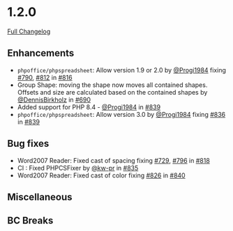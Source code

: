 # 1.2.0

[Full Changelog](https://github.com/PHPOffice/PHPPresentation/compare/1.1.0...1.2.0)

## Enhancements

- `phpoffice/phpspreadsheet`: Allow version 1.9 or 2.0 by [@Progi1984](https://github.com/Progi1984) fixing [#790](https://github.com/PHPOffice/PHPPresentation/pull/790), [#812](https://github.com/PHPOffice/PHPPresentation/pull/812) in [#816](https://github.com/PHPOffice/PHPPresentation/pull/816)
- Group Shape: moving the shape now moves all contained shapes. Offsets and size are calculated based on the contained shapes by [@DennisBirkholz](https://github.com/DennisBirkholz) in [#690](https://github.com/PHPOffice/PHPPresentation/pull/690)
- Added support for PHP 8.4 - [@Progi1984](https://github.com/Progi1984) in [#839](https://github.com/PHPOffice/PHPPresentation/pull/839)
- `phpoffice/phpspreadsheet`: Allow version 3.0 by [@Progi1984](https://github.com/Progi1984) fixing [#836](https://github.com/PHPOffice/PHPPresentation/pull/836) in [#839](https://github.com/PHPOffice/PHPPresentation/pull/839)

## Bug fixes

- Word2007 Reader: Fixed cast of spacing fixing [#729](https://github.com/PHPOffice/PHPPresentation/pull/729), [#796](https://github.com/PHPOffice/PHPPresentation/pull/796) in [#818](https://github.com/PHPOffice/PHPPresentation/pull/818)
- CI : Fixed PHPCSFixer by [@kw-pr](https://github.com/kw-pr) in [#835](https://github.com/PHPOffice/PHPPresentation/pull/835)
- Word2007 Reader: Fixed cast of color fixing [#826](https://github.com/PHPOffice/PHPPresentation/pull/826) in [#840](https://github.com/PHPOffice/PHPPresentation/pull/840)

## Miscellaneous

## BC Breaks

